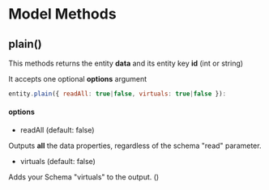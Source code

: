 # Model Methods

## plain()

This methods returns the entity **data** and its entity key **id** (int or string)

It accepts one optional **options** argument

```js
entity.plain({ readAll: true|false, virtuals: true|false }):
```

#### options

- readAll (default: false)

Outputs **all** the data properties, regardless of the schema "read" parameter.

- virtuals (default: false)  

Adds your Schema "virtuals" to the output. ()